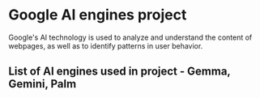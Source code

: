 # Google AI engines project
Google's AI technology is used to analyze and understand the content of webpages, as well as to identify patterns in user behavior.
## List of AI engines used in project - Gemma, Gemini, Palm
